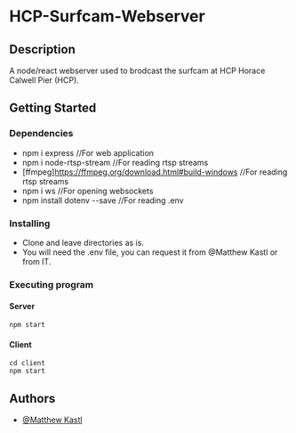 # HCP-Surfcam-Webserver


## Description
A node/react webserver used to brodcast the surfcam at HCP  Horace Calwell Pier (HCP). 


## Getting Started

### Dependencies
* npm i express //For web application
* npm i node-rtsp-stream //For reading rtsp streams
* [ffmpeg]https://ffmpeg.org/download.html#build-windows //For reading rtsp streams
* npm i ws //For opening websockets
* npm install dotenv --save //For reading .env

### Installing

* Clone and leave directories as is.
* You will need the .env file, you can request it from @Matthew Kastl or from IT.

### Executing program

#### Server
```
npm start
```

#### Client
```
cd client
npm start
```

## Authors

* [@Matthew Kastl](https://github.com/matdenkas)

